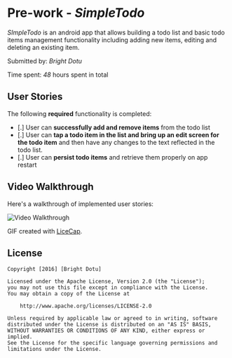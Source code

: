 # Pre-work - *SimpleTodo*

*SImpleTodo* is an android app that allows building a todo list and basic todo items management functionality including adding new items, editing and deleting an existing item.

Submitted by: *Bright Dotu*

Time spent: *48* hours spent in total

## User Stories

The following **required** functionality is completed:

* [.] User can **successfully add and remove items** from the todo list
* [.] User can **tap a todo item in the list and bring up an edit screen for the todo item** and then have any changes to the text reflected in the todo list.
* [.] User can **persist todo items** and retrieve them properly on app restart

## Video Walkthrough 

Here's a walkthrough of implemented user stories:

<img src='http://i.imgur.com/IbF73dp.gif' title='Video Walkthrough' width='' alt='Video Walkthrough' />

GIF created with [LiceCap](http://www.cockos.com/licecap/).

## License

    Copyright [2016] [Bright Dotu]

    Licensed under the Apache License, Version 2.0 (the "License");
    you may not use this file except in compliance with the License.
    You may obtain a copy of the License at

        http://www.apache.org/licenses/LICENSE-2.0

    Unless required by applicable law or agreed to in writing, software
    distributed under the License is distributed on an "AS IS" BASIS,
    WITHOUT WARRANTIES OR CONDITIONS OF ANY KIND, either express or implied.
    See the License for the specific language governing permissions and
    limitations under the License.
